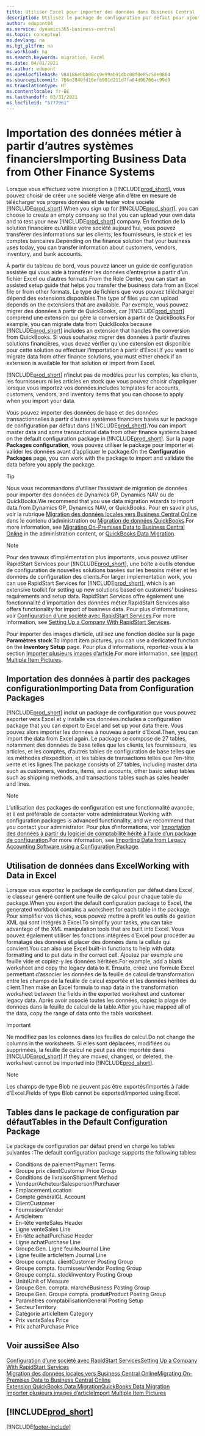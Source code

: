 ```yaml
---
title: Utiliser Excel pour importer des données dans Business Central
description: Utilisez le package de configuration par défaut pour ajouter des données client dans Excel et les importer ensuite dans Business Central.
author: edupont04
ms.service: dynamics365-business-central
ms.topic: conceptual
ms.devlang: na
ms.tgt_pltfrm: na
ms.workload: na
ms.search.keywords: migration, Excel
ms.date: 04/01/2021
ms.author: edupont
ms.openlocfilehash: 984186e8bb08cc9e99ab91dbc08f0e85c58e0804
ms.sourcegitcommit: 766e2840fd16efb901d211d7fa64d96766ac99d9
ms.translationtype: HT
ms.contentlocale: fr-BE
ms.lasthandoff: 03/31/2021
ms.locfileid: "5777961"
---
```

# <a name="importing-business-data-from-other-finance-systems"></a><span data-ttu-id="a0618-103">Importation des données métier à partir d’autres systèmes financiers</span><span class="sxs-lookup"><span data-stu-id="a0618-103">Importing Business Data from Other Finance Systems</span></span>

<span data-ttu-id="a0618-104">Lorsque vous effectuez votre inscription à [!INCLUDE[prod_short](includes/prod_short.md)], vous pouvez choisir de créer une société vierge afin d’être en mesure de télécharger vos propres données et de tester votre société [!INCLUDE[prod_short](includes/prod_short.md)].</span><span class="sxs-lookup"><span data-stu-id="a0618-104">When you sign up for [!INCLUDE[prod_short](includes/prod_short.md)], you can choose to create an empty company so that you can upload your own data and to test your new [!INCLUDE[prod_short](includes/prod_short.md)] company.</span></span> <span data-ttu-id="a0618-105">En fonction de la solution financière qu’utilise votre société aujourd’hui, vous pouvez transférer des informations sur les clients, les fournisseurs, le stock et les comptes bancaires.</span><span class="sxs-lookup"><span data-stu-id="a0618-105">Depending on the finance solution that your business uses today, you can transfer information about customers, vendors, inventory, and bank accounts.</span></span>  

<span data-ttu-id="a0618-106">À partir du tableau de bord, vous pouvez lancer un guide de configuration assistée qui vous aide à transférer les données d’entreprise à partir d’un fichier Excel ou d’autres formats.</span><span class="sxs-lookup"><span data-stu-id="a0618-106">From the Role Center, you can start an assisted setup guide that helps you transfer the business data from an Excel file or from other formats.</span></span> <span data-ttu-id="a0618-107">Le type de fichiers que vous pouvez télécharger dépend des extensions disponibles.</span><span class="sxs-lookup"><span data-stu-id="a0618-107">The type of files you can upload depends on the extensions that are available.</span></span> <span data-ttu-id="a0618-108">Par exemple, vous pouvez migrer des données à partir de QuickBooks, car [!INCLUDE[prod_short](includes/prod_short.md)] comprend une extension qui gère la conversion à partir de QuickBooks.</span><span class="sxs-lookup"><span data-stu-id="a0618-108">For example, you can migrate data from QuickBooks because [!INCLUDE[prod_short](includes/prod_short.md)] includes an extension that handles the conversion from QuickBooks.</span></span> <span data-ttu-id="a0618-109">Si vous souhaitez migrer des données à partir d’autres solutions financières, vous devez vérifier qu’une extension est disponible pour cette solution ou effectuer l’importation à partir d’Excel.</span><span class="sxs-lookup"><span data-stu-id="a0618-109">If you want to migrate data from other finance solutions, you must either check if an extension is available for that solution or import from Excel.</span></span>  

[!INCLUDE[prod_short](includes/prod_short.md)] <span data-ttu-id="a0618-110">n’inclut pas de modèles pour les comptes, les clients, les fournisseurs ni les articles en stock que vous pouvez choisir d’appliquer lorsque vous importez vos données.</span><span class="sxs-lookup"><span data-stu-id="a0618-110">includes templates for accounts, customers, vendors, and inventory items that you can choose to apply when you import your data.</span></span>

<span data-ttu-id="a0618-111">Vous pouvez importer des données de base et des données transactionnelles à partir d’autres systèmes financiers basés sur le package de configuration par défaut dans [!INCLUDE[prod_short](includes/prod_short.md)].</span><span class="sxs-lookup"><span data-stu-id="a0618-111">You can import master data and some transactional data from other finance systems based on the default configuration package in [!INCLUDE[prod_short](includes/prod_short.md)].</span></span> <span data-ttu-id="a0618-112">Sur la page **Packages configuration**, vous pouvez utiliser le package pour importer et valider les données avant d’appliquer le package.</span><span class="sxs-lookup"><span data-stu-id="a0618-112">On the **Configuration Packages** page, you can work with the package to import and validate the data before you apply the package.</span></span>  

> [!TIP]  
> <span data-ttu-id="a0618-113">Nous vous recommandons d’utiliser l’assistant de migration de données pour importer des données de Dynamics GP, Dynamics NAV ou de QuickBooks.</span><span class="sxs-lookup"><span data-stu-id="a0618-113">We recommend that you use data migration wizards to import data from Dynamics GP, Dynamics NAV, or QuickBooks.</span></span> <span data-ttu-id="a0618-114">Pour en savoir plus, voir la rubrique [Migration des données locales vers Business Central Online](/dynamics365/business-central/dev-itpro/administration/migrate-data) dans le contenu d’administration ou [Migration de données QuickBooks](ui-extensions-quickbooks-data-migration.md).</span><span class="sxs-lookup"><span data-stu-id="a0618-114">For more information, see [Migrating On-Premises Data to Business Central Online](/dynamics365/business-central/dev-itpro/administration/migrate-data) in the administration content, or [QuickBooks Data Migration](ui-extensions-quickbooks-data-migration.md).</span></span>

> [!NOTE]  
> <span data-ttu-id="a0618-115">Pour des travaux d’implémentation plus importants, vous pouvez utiliser RapidStart Services pour [!INCLUDE[prod_short](includes/prod_short.md)], une boîte à outils étendue de configuration de nouvelles solutions basées sur les besoins métier et les données de configuration des clients.</span><span class="sxs-lookup"><span data-stu-id="a0618-115">For larger implementation work, you can use RapidStart Services for [!INCLUDE[prod_short](includes/prod_short.md)], which is an extensive toolkit for setting up new solutions based on customers' business requirements and setup data.</span></span> <span data-ttu-id="a0618-116">RapidStart Services offre également une fonctionnalité d’importation des données métier.</span><span class="sxs-lookup"><span data-stu-id="a0618-116">RapidStart Services also offers functionality for import of business data.</span></span> <span data-ttu-id="a0618-117">Pour plus d’informations, voir [Configuration d’une société avec RapidStart Services](admin-set-up-a-company-with-rapidstart.md).</span><span class="sxs-lookup"><span data-stu-id="a0618-117">For more information, see [Setting Up a Company With RapidStart Services](admin-set-up-a-company-with-rapidstart.md).</span></span>

<span data-ttu-id="a0618-118">Pour importer des images d’article, utilisez une fonction dédiée sur la page **Paramètres stock**.</span><span class="sxs-lookup"><span data-stu-id="a0618-118">To import item pictures, you can use a dedicated function on the **Inventory Setup** page.</span></span> <span data-ttu-id="a0618-119">Pour plus d’informations, reportez-vous à la section [Importer plusieurs images d’article](inventory-how-import-item-pictures.md).</span><span class="sxs-lookup"><span data-stu-id="a0618-119">For more information, see [Import Multiple Item Pictures](inventory-how-import-item-pictures.md).</span></span>

## <a name="importing-data-from-configuration-packages"></a><span data-ttu-id="a0618-120">Importation des données à partir des packages configuration</span><span class="sxs-lookup"><span data-stu-id="a0618-120">Importing Data from Configuration Packages</span></span>
[!INCLUDE[prod_short](includes/prod_short.md)] <span data-ttu-id="a0618-121">inclut un package de configuration que vous pouvez exporter vers Excel et y installe vos données.</span><span class="sxs-lookup"><span data-stu-id="a0618-121">includes a configuration package that you can export to Excel and set up your data there.</span></span> <span data-ttu-id="a0618-122">Vous pouvez alors importer les données à nouveau à partir d’Excel.</span><span class="sxs-lookup"><span data-stu-id="a0618-122">Then, you can import the data from Excel again.</span></span> <span data-ttu-id="a0618-123">Le package se compose de 27 tables, notamment des données de base telles que les clients, les fournisseurs, les articles, et les comptes, d’autres tables de configuration de base telles que les méthodes d’expédition, et les tables de transactions telles que l’en-tête vente et les lignes.</span><span class="sxs-lookup"><span data-stu-id="a0618-123">The package consists of 27 tables, including master data such as customers, vendors, items, and accounts, other basic setup tables such as shipping methods, and transactions tables such as sales header and lines.</span></span>  

> [!NOTE]  
>   <span data-ttu-id="a0618-124">L’utilisation des packages de configuration est une fonctionnalité avancée, et il est préférable de contacter votre administrateur.</span><span class="sxs-lookup"><span data-stu-id="a0618-124">Working with configuration packages is advanced functionality, and we recommend that you contact your administrator.</span></span> <span data-ttu-id="a0618-125">Pour plus d’informations, voir [Importation des données à partir du logiciel de comptabilité hérité à l’aide d’un package de configuration](across-import-data-configuration-packages.md).</span><span class="sxs-lookup"><span data-stu-id="a0618-125">For more information, see [Importing Data from Legacy Accounting Software using a Configuration Package](across-import-data-configuration-packages.md).</span></span>

## <a name="working-with-data-in-excel"></a><span data-ttu-id="a0618-126">Utilisation de données dans Excel</span><span class="sxs-lookup"><span data-stu-id="a0618-126">Working with Data in Excel</span></span>
<span data-ttu-id="a0618-127">Lorsque vous exportez le package de configuration par défaut dans Excel, le classeur généré contient une feuille de calcul pour chaque table du package.</span><span class="sxs-lookup"><span data-stu-id="a0618-127">When you export the default configuration package to Excel, the generated workbook contains a worksheet for each table in the package.</span></span> <span data-ttu-id="a0618-128">Pour simplifier vos tâches, vous pouvez mettre à profit les outils de gestion XML qui sont intégrés à Excel.</span><span class="sxs-lookup"><span data-stu-id="a0618-128">To simplify your tasks, you can take advantage of the XML manipulation tools that are built into Excel.</span></span> <span data-ttu-id="a0618-129">Vous pouvez également utiliser les fonctions intégrées d’Excel pour procéder au formatage des données et placer des données dans la cellule qui convient.</span><span class="sxs-lookup"><span data-stu-id="a0618-129">You can also use Excel built-in functions to help with data formatting and to put data in the correct cell.</span></span> <span data-ttu-id="a0618-130">Ajoutez par exemple une feuille vide et copiez-y les données héritées.</span><span class="sxs-lookup"><span data-stu-id="a0618-130">For example, add a blank worksheet and copy the legacy data to it.</span></span> <span data-ttu-id="a0618-131">Ensuite, créez une formule Excel permettant d’associer les données de la feuille de calcul de transformation entre les champs de la feuille de calcul exportée et les données héritées du client.</span><span class="sxs-lookup"><span data-stu-id="a0618-131">Then make an Excel formula to map data in the transformation worksheet between the fields in the exported worksheet and customer legacy data.</span></span> <span data-ttu-id="a0618-132">Après avoir associé toutes les données, copiez la plage de données dans la feuille de calcul de la table.</span><span class="sxs-lookup"><span data-stu-id="a0618-132">After you have mapped all of the data, copy the range of data onto the table worksheet.</span></span>  

> [!IMPORTANT]  
>  <span data-ttu-id="a0618-133">Ne modifiez pas les colonnes dans les feuilles de calcul.</span><span class="sxs-lookup"><span data-stu-id="a0618-133">Do not change the columns in the worksheets.</span></span> <span data-ttu-id="a0618-134">Si elles sont déplacées, modifiées ou supprimées, la feuille de calcul ne peut pas être importée dans [!INCLUDE[prod_short](includes/prod_short.md)].</span><span class="sxs-lookup"><span data-stu-id="a0618-134">If they are moved, changed, or deleted, the worksheet cannot be imported into [!INCLUDE[prod_short](includes/prod_short.md)].</span></span>

> [!NOTE]
> <span data-ttu-id="a0618-135">Les champs de type Blob ne peuvent pas être exportés/importés à l’aide d’Excel.</span><span class="sxs-lookup"><span data-stu-id="a0618-135">Fields of type Blob cannot be exported/imported using Excel.</span></span>

## <a name="tables-in-the-default-configuration-package"></a><span data-ttu-id="a0618-136">Tables dans le package de configuration par défaut</span><span class="sxs-lookup"><span data-stu-id="a0618-136">Tables in the Default Configuration Package</span></span>
<span data-ttu-id="a0618-137">Le package de configuration par défaut prend en charge les tables suivantes :</span><span class="sxs-lookup"><span data-stu-id="a0618-137">The default configuration package supports the following tables:</span></span>

-   <span data-ttu-id="a0618-138">Conditions de paiement</span><span class="sxs-lookup"><span data-stu-id="a0618-138">Payment Terms</span></span>
-   <span data-ttu-id="a0618-139">Groupe prix client</span><span class="sxs-lookup"><span data-stu-id="a0618-139">Customer Price Group</span></span>
-   <span data-ttu-id="a0618-140">Conditions de livraison</span><span class="sxs-lookup"><span data-stu-id="a0618-140">Shipment Method</span></span>
-   <span data-ttu-id="a0618-141">Vendeur/Acheteur</span><span class="sxs-lookup"><span data-stu-id="a0618-141">Salesperson/Purchaser</span></span>
-   <span data-ttu-id="a0618-142">Emplacement</span><span class="sxs-lookup"><span data-stu-id="a0618-142">Location</span></span>
-   <span data-ttu-id="a0618-143">Compte général</span><span class="sxs-lookup"><span data-stu-id="a0618-143">GL Account</span></span>
-   <span data-ttu-id="a0618-144">Client</span><span class="sxs-lookup"><span data-stu-id="a0618-144">Customer</span></span>
-   <span data-ttu-id="a0618-145">Fournisseur</span><span class="sxs-lookup"><span data-stu-id="a0618-145">Vendor</span></span>
-   <span data-ttu-id="a0618-146">Article</span><span class="sxs-lookup"><span data-stu-id="a0618-146">Item</span></span>
-   <span data-ttu-id="a0618-147">En-tête vente</span><span class="sxs-lookup"><span data-stu-id="a0618-147">Sales Header</span></span>
-   <span data-ttu-id="a0618-148">Ligne vente</span><span class="sxs-lookup"><span data-stu-id="a0618-148">Sales Line</span></span>
-   <span data-ttu-id="a0618-149">En-tête achat</span><span class="sxs-lookup"><span data-stu-id="a0618-149">Purchase Header</span></span>
-   <span data-ttu-id="a0618-150">Ligne achat</span><span class="sxs-lookup"><span data-stu-id="a0618-150">Purchase Line</span></span>
-   <span data-ttu-id="a0618-151">Groupe.</span><span class="sxs-lookup"><span data-stu-id="a0618-151">Gen.</span></span> <span data-ttu-id="a0618-152">Ligne feuille</span><span class="sxs-lookup"><span data-stu-id="a0618-152">Journal Line</span></span>
-   <span data-ttu-id="a0618-153">Ligne feuille article</span><span class="sxs-lookup"><span data-stu-id="a0618-153">Item Journal Line</span></span>
-   <span data-ttu-id="a0618-154">Groupe compta. client</span><span class="sxs-lookup"><span data-stu-id="a0618-154">Customer Posting Group</span></span>
-   <span data-ttu-id="a0618-155">Groupe compta. fournisseur</span><span class="sxs-lookup"><span data-stu-id="a0618-155">Vendor Posting Group</span></span>
-   <span data-ttu-id="a0618-156">Groupe compta. stock</span><span class="sxs-lookup"><span data-stu-id="a0618-156">Inventory Posting Group</span></span>
-   <span data-ttu-id="a0618-157">Unité</span><span class="sxs-lookup"><span data-stu-id="a0618-157">Unit of Measure</span></span>
-   <span data-ttu-id="a0618-158">Groupe.</span><span class="sxs-lookup"><span data-stu-id="a0618-158">Gen.</span></span> <span data-ttu-id="a0618-159">compta. marché</span><span class="sxs-lookup"><span data-stu-id="a0618-159">Business Posting Group</span></span>
-   <span data-ttu-id="a0618-160">Groupe.</span><span class="sxs-lookup"><span data-stu-id="a0618-160">Gen.</span></span> <span data-ttu-id="a0618-161">Groupe compta. produit</span><span class="sxs-lookup"><span data-stu-id="a0618-161">Product Posting Group</span></span>
-   <span data-ttu-id="a0618-162">Paramètres comptabilisation</span><span class="sxs-lookup"><span data-stu-id="a0618-162">General Posting Setup</span></span>
-   <span data-ttu-id="a0618-163">Secteur</span><span class="sxs-lookup"><span data-stu-id="a0618-163">Territory</span></span>
-   <span data-ttu-id="a0618-164">Catégorie article</span><span class="sxs-lookup"><span data-stu-id="a0618-164">Item Category</span></span>
-   <span data-ttu-id="a0618-165">Prix vente</span><span class="sxs-lookup"><span data-stu-id="a0618-165">Sales Price</span></span>
-   <span data-ttu-id="a0618-166">Prix achat</span><span class="sxs-lookup"><span data-stu-id="a0618-166">Purchase Price</span></span>

## <a name="see-also"></a><span data-ttu-id="a0618-167">Voir aussi</span><span class="sxs-lookup"><span data-stu-id="a0618-167">See Also</span></span>
[<span data-ttu-id="a0618-168">Configuration d’une société avec RapidStart Services</span><span class="sxs-lookup"><span data-stu-id="a0618-168">Setting Up a Company With RapidStart Services</span></span>](admin-set-up-a-company-with-rapidstart.md)  
[<span data-ttu-id="a0618-169">Migration des données locales vers Business Central Online</span><span class="sxs-lookup"><span data-stu-id="a0618-169">Migrating On-Premises Data to Business Central Online</span></span>](/dynamics365/business-central/dev-itpro/administration/migrate-data)  
[<span data-ttu-id="a0618-170">Extension QuickBooks Data Migration</span><span class="sxs-lookup"><span data-stu-id="a0618-170">QuickBooks Data Migration</span></span>](ui-extensions-quickbooks-data-migration.md)  
[<span data-ttu-id="a0618-171">Importer plusieurs images d’article</span><span class="sxs-lookup"><span data-stu-id="a0618-171">Import Multiple Item Pictures</span></span>](inventory-how-import-item-pictures.md)

## [!INCLUDE[prod_short](includes/free_trial_md.md)]  


[!INCLUDE[footer-include](includes/footer-banner.md)]